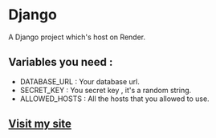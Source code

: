 # Django

A Django project which's host on Render.

## Variables you need :

- DATABASE_URL : Your database url.
- SECRET_KEY : You secret key , it's a random string.
- ALLOWED_HOSTS : All the hosts that you allowed to use.

## [Visit my site](https://manox-django.onrender.com)
